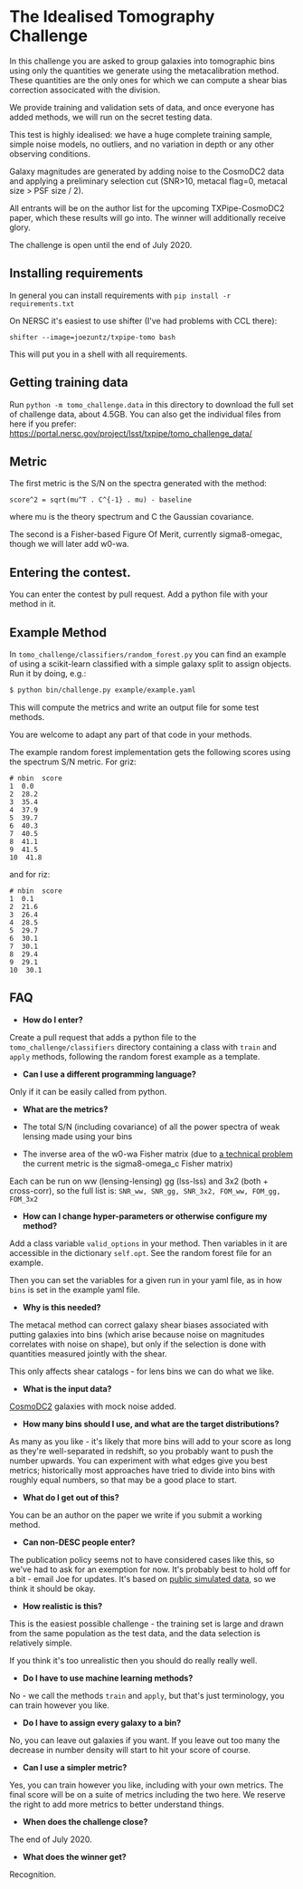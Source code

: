 # The Idealised Tomography Challenge

In this challenge you are asked to group galaxies into tomographic bins using only the quantities we generate using the metacalibration method.  These quantities are the only ones for which we can compute a shear bias correction associcated with the division.

We provide training and validation sets of data, and once everyone has added methods, we will run on the secret testing data.

This test is highly idealised: we have a huge complete training sample, simple noise models, no outliers, and no variation in depth or any other observing conditions.

Galaxy magnitudes are generated by adding noise to the CosmoDC2 data and applying a preliminary selection cut (SNR>10, metacal flag=0, metacal size > PSF size / 2).

All entrants will be on the author list for the upcoming TXPipe-CosmoDC2 paper, which these results will go into.  The winner will additionally receive glory.

The challenge is open until the end of July 2020.


## Installing requirements

In general you can install requirements with `pip install -r requirements.txt`

On NERSC it's easiest to use shifter (I've had problems with CCL there):

```
shifter --image=joezuntz/txpipe-tomo bash
```

This will put you in a shell with all requirements.


## Getting training data

Run `python -m tomo_challenge.data` in this directory to download the full set of challenge data, about 4.5GB.  You can also get the individual files from here if you prefer:  https://portal.nersc.gov/project/lsst/txpipe/tomo_challenge_data/


## Metric

The first metric is the S/N on the spectra generated with the method:
```
score^2 = sqrt(mu^T . C^{-1} . mu) - baseline
```
where mu is the theory spectrum and C the Gaussian covariance.

The second is a Fisher-based Figure Of Merit, currently sigma8-omegac, though we will later add w0-wa.


## Entering the contest.

You can enter the contest by pull request.  Add a python file with your method in it.


## Example Method

In `tomo_challenge/classifiers/random_forest.py` you can find an example of using a scikit-learn classified with a simple galaxy split to assign objects.  Run it by doing, e.g.:

```bash
$ python bin/challenge.py example/example.yaml
```

This will compute the metrics and write an output file for some test methods.

You are welcome to adapt any part of that code in your methods.


The example random forest implementation gets the following scores using the spectrum S/N metric.  For griz:

```
# nbin  score
1  0.0
2  28.2
3  35.4
4  37.9
5  39.7
6  40.3
7  40.5
8  41.1
9  41.5
10  41.8
```

and for riz:

```
# nbin  score
1  0.1
2  21.6
3  26.4
4  28.5
5  29.7
6  30.1
7  30.1
8  29.4
9  29.1
10  30.1
```


## FAQ

- **How do I enter?**

Create a pull request that adds a python file to the `tomo_challenge/classifiers` directory containing a class with `train` and `apply` methods, following the random forest example as a template.

- **Can I use a different programming language?**

Only if it can be easily called from python.


- **What are the metrics?**

- The total S/N (including covariance) of all the power spectra of weak lensing made using your bins
- The inverse area of the w0-wa Fisher matrix (due to [a technical problem](https://github.com/LSSTDESC/CCL/issues/779) the current metric is the sigma8-omega_c Fisher matrix)

Each can be run on ww (lensing-lensing) gg (lss-lss) and 3x2 (both + cross-corr), so the full list is: `SNR_ww, SNR_gg, SNR_3x2, FOM_ww, FOM_gg, FOM_3x2`

- **How can I change hyper-parameters or otherwise configure my method?**

Add a class variable `valid_options` in your method. Then variables in it are accessible in the dictionary `self.opt`.  See the random forest file for an example.

Then you can set the variables for a given run in your yaml file, as in how `bins` is set in the example yaml file.


- **Why is this needed?**

The metacal method can correct galaxy shear biases associated with putting galaxies into bins (which arise because noise on magnitudes correlates with noise on shape), but only if the selection is done with quantities measured jointly with the shear.

This only affects shear catalogs - for lens bins we can do what we like.

- **What is the input data?**

[CosmoDC2](https://arxiv.org/pdf/1907.06530.pdf) galaxies with mock noise added.

- **How many bins should I use, and what are the target distributions?**

As many as you like - it's likely that more bins will add to your score as long as they're well-separated in redshift, so you probably want to push the number upwards.  You can experiment with what edges give you best metrics; historically most approaches have tried to divide into bins with roughly equal numbers, so that may be a good place to start.

- **What do I get out of this?**

You can be an author on the paper we write if you submit a working method.  

- **Can non-DESC people enter?**

The publication policy seems not to have considered cases like this, so we've had to ask for an exemption for now.  It's probably best to hold off for a bit - email Joe for updates.  It's based on [public simulated data](https://portal.nersc.gov/project/lsst/cosmoDC2/), so we think it should be okay.

- **How realistic is this?**

This is the easiest possible challenge - the training set is large and drawn from the same population as the test data, and the data selection is relatively simple.

If you think it's too unrealistic then you should do really really well.

- **Do I have to use machine learning methods?**

No - we call the methods `train` and `apply`, but that's just terminology, you can train however you like.

- **Do I have to assign every galaxy to a bin?**

No, you can leave out galaxies if you want.  If you leave out too many the decrease in number density will start to hit your score of course.

- **Can I use a simpler metric?**

Yes, you can train however you like, including with your own metrics.  The final score will be on a suite of metrics including the two here.  We reserve the right to add more metrics to better understand things.

- **When does the challenge close?**

The end of July 2020.

- **What does the winner get?**

Recognition.

